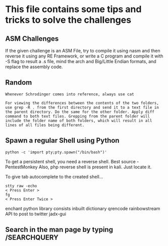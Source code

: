 # This file contains some tips and tricks to solve the challenges

## ASM Challenges
If the given challenge is an ASM File, try to compile it using nasm and then reverse it using any RE Framework, or write a C program and compile it with -S flag to result a .s file, mind the arch and Big/Little Endian formats, and replace the assembly code.

## Random
```
Whenever Schrodinger comes into reference, always use cat
```
```
For viewing the differences between the contents of the two folders, use grep -R . from the first directory and send it to a text file in the parent directory. Do the same for the other folder. Apply diff command to both text files. Grepping from the parent folder will include the folder name of both folders, which will result in all lines of all files being different.
```
## Spawn a regular Shell using Python
```
python -c 'import pty;pty.spawn("/bin/bash")'
```
To get a persistent shell, you need a reverse shell. Best source - PentestMonkey
Also, php reverse shell is present in kali. Just locate it.

To give tab autocomplete to the created shell...
```
stty raw -echo
< Press Enter >
fg
< Press Enter Twice >
```
enchant python library consists inbuilt dictionary
qrencode 
rainbowstream API to post to twitter
jadx-gui

## Search in the man page by typing /SEARCHQUERY
